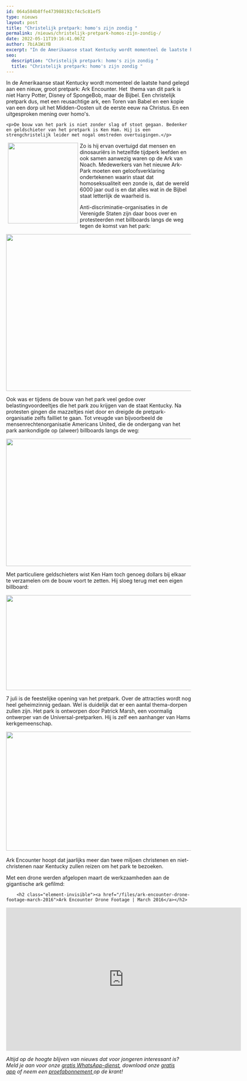 ```yaml
---
id: 064a584b8ffe473988192cf4c5c81ef5
type: nieuws
layout: post
title: "Christelijk pretpark: homo's zijn zondig "
permalink: /nieuws/christelijk-pretpark-homos-zijn-zondig-/
date: 2022-05-11T19:16:41.067Z
author: 7biA1WiYB
excerpt: "In de Amerikaanse staat Kentucky wordt momenteel de laatste hand gelegd aan een nieuw, groot pretpark: Ark Encounter. Het  thema van dit park is niet Harry Potter, Disney of SpongeBob, maar de Bijbel. Een christelijk pretpark dus, met een reusachtige ark, een Toren van Babel en een kopie van een dorp uit het Midden-Oosten uit de eerste eeuw na Christus. En een uitgesproken mening over homo's.  "
seo:
  description: "Christelijk pretpark: homo's zijn zondig "
  title: "Christelijk pretpark: homo's zijn zondig "
---
```

In de Amerikaanse staat Kentucky wordt momenteel de laatste hand gelegd aan een nieuw, groot pretpark: Ark Encounter. Het  thema van dit park is niet Harry Potter, Disney of SpongeBob, maar de Bijbel. Een christelijk pretpark dus, met een reusachtige ark, een Toren van Babel en een kopie van een dorp uit het Midden-Oosten uit de eerste eeuw na Christus. En een uitgesproken mening over homo's.  

    <p>De bouw van het park is niet zonder slag of stoot gegaan. Bedenker en geldschieter van het pretpark is Ken Ham. Hij is een strengchristelijk leider met nogal omstreden overtuigingen.</p>
<p><div class="media media-element-container media-teaser media-float-left"><div id="file-18953" class="file file-image file-image-jpeg">

        
  
  <div class="content">
    <a href="/files/769571641926402777672741192njpg-0"><img height="220" width="191" style="margin-left: 5px; margin-right: 5px; float: left;" class="media-element file-teaser" src="https://7dagen.netlify.app/sites/default/files/styles/medium/public/76957_164192640277767_2741192_n_0.jpg?itok=d_v9T0XO" alt=""></a>  </div>

  
</div>
</div>Zo is hij ervan overtuigd dat mensen en dinosauriërs in hetzelfde tijdperk leefden en ook samen aanwezig waren op de Ark van Noach. Medewerkers van het nieuwe Ark-Park moeten een geloofsverklaring ondertekenen waarin staat dat homoseksualiteit een zonde is, dat de wereld 6000 jaar oud is en dat alles wat in de Bijbel staat letterlijk de waarheid is.
<p>Anti-discriminatie-organisaties in de Verenigde Staten zijn daar boos over en protesteerden met billboards langs de weg tegen de komst van het park:</p>
<p><div class="media media-element-container media-default"><div id="file-18944" class="file file-image file-image-jpeg">

        
  
  <div class="content">
    <img height="427" width="640" class="media-element file-default" src="https://7dagen.netlify.app/sites/default/files/teaserbox_13586428.jpg" alt="">  </div>

  
</div>
</div>
<p>Ook was er tijdens de bouw van het park veel gedoe over belastingvoordeeltjes die het park zou krijgen van de staat Kentucky. Na protesten gingen die mazzeltjes niet door en dreigde de pretpark-organisatie zelfs failliet te gaan. Tot vreugde van bijvoorbeeld de mensenrechtenorganisatie Americans United, die de ondergang van het park aankondigde op (alweer) billboards langs de weg:</p>
<p><div class="media media-element-container media-default"><div id="file-18945" class="file file-image file-image-jpeg">

        
  
  <div class="content">
    <img height="347" width="509" class="media-element file-default" src="https://7dagen.netlify.app/sites/default/files/AU-billboard.jpg" alt="">  </div>

  
</div>
</div>
<p>Met particuliere geldschieters wist Ken Ham toch genoeg dollars bij elkaar te verzamelen om de bouw voort te zetten. Hij sloeg terug met een eigen billboard:</p>
<p><div class="media media-element-container media-default"><div id="file-18946" class="file file-image file-image-jpeg">

        
  
  <div class="content">
    <img height="259" width="600" class="media-element file-default" src="https://7dagen.netlify.app/sites/default/files/AIG-Billboard.jpg" alt="">  </div>

  
</div>
</div>
<p>7 juli is de feestelijke opening van het pretpark. Over de attracties wordt nog heel geheimzinnig gedaan. Wel is duidelijk dat er een aantal thema-dorpen zullen zijn. Het park is ontworpen door Patrick Marsh, een voormalig ontwerper van de Universal-pretparken. Hij is zelf een aanhanger van Hams kerkgemeenschap.</p>
<p><div class="media media-element-container media-default"><div id="file-18952" class="file file-image file-image-jpeg">

        
  
  <div class="content">
    <img height="324" width="850" class="media-element file-default" src="https://7dagen.netlify.app/sites/default/files/ark-encounter-park-map-screenshot_0.jpg" alt="">  </div>

  
</div>
</div><br>Ark Encounter hoopt dat jaarlijks meer dan twee miljoen christenen en niet-christenen naar Kentucky zullen reizen om het park te bezoeken.
<p>Met een drone werden afgelopen maart de werkzaamheden aan de gigantische ark gefilmd:</p>
<p><div class="media media-element-container media-default"><div id="file-18948" class="file file-video file-video-youtube">

        <h2 class="element-invisible"><a href="/files/ark-encounter-drone-footage-march-2016">Ark Encounter Drone Footage | March 2016</a></h2>
    
  
  <div class="content">
    <div class="media-youtube-video media-element file-default media-youtube-1">
  <iframe class="media-youtube-player" width="640" height="390" title="Ark Encounter Drone Footage | March 2016" src="https://www.youtube.com/embed/HB3aZvPvy9c?wmode=opaque&controls=" name="Ark Encounter Drone Footage | March 2016" frameborder="0" allowfullscreen="">Video van Ark Encounter Drone Footage | March 2016</iframe>
</div>
  </div>

  
</div>
</div>
<p><em>Altijd op de hoogte blijven van nieuws dat voor jongeren interessant is? Meld je aan voor onze <a href="https://7dagen.netlify.app/whatsapp">gratis WhatsApp-dienst</a>, download onze <a href="https://7dagen.netlify.app/app">gratis app</a> of neem een <a href="https://abonneren.sevendays.nl/abonneren/abonnementen/ae/artikel">proefabonnement </a>op de krant!</em></p>  
